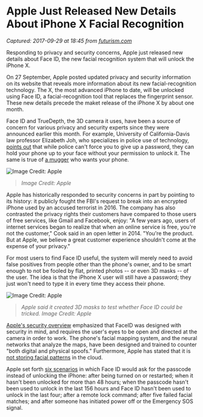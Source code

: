 # Apple Just Released New Details About iPhone X Facial Recognition

_Captured: 2017-09-29 at 18:45 from [futurism.com](https://futurism.com/apple-just-released-new-details-about-iphone-x-facial-recognition/)_

Responding to privacy and security concerns, Apple just released new details about Face ID, the new facial recognition system that will unlock the iPhone X.

On 27 September, Apple posted updated privacy and security information on its website that reveals more information about its new facial-recognition technology. The X, the most advanced iPhone to date, will be unlocked using Face ID, a facial-recognition tool that replaces the fingerprint sensor. These new details precede the maket release of the iPhone X by about one month.

Face ID and TrueDepth, the 3D camera it uses, have been a source of concern for various privacy and security experts since they were announced earlier this month. For example, University of California-Davis law professor Elizabeth Joh, who specializes in police use of technology, [points out](http://www.slate.com/blogs/future_tense/2017/09/12/the_iphone_x_s_face_id_is_a_major_privacy_concern.html) that while police can't force you to give up a password, they can hold your phone up to your face without your permission to unlock it. The same is true of [a mugger](https://www.wired.com/story/iphone-x-faceid-security/) who wants your phone.

![Image Credit: Apple](https://futurism.com/wp-content/uploads/2017/09/apple-event-1.jpg)

> _Image Credit: Apple_

Apple has historically responded to security concerns in part by pointing to its history: it publicly fought the FBI's request to break into an encrypted iPhone used by an accused terrorist in 2016. The company has also contrasted the privacy rights their customers have compared to those users of free services, like Gmail and Facebook, enjoy: "A few years ago, users of internet services began to realize that when an online service is free, you're not the customer," Cook said in an open letter in 2014. "You're the product. But at Apple, we believe a great customer experience shouldn't come at the expense of your privacy."

For most users to find Face ID useful, the system will merely need to avoid false positives from people other than the phone's owner, and to be smart enough to not be fooled by flat, printed photos -- or even 3D masks -- of the user. The idea is that the iPhone X user will still have a password; they just won't need to type it in every time they access their phone.

![Image Credit: Apple](https://futurism.com/wp-content/uploads/2017/09/apple-face-masks.jpg)

> _Apple said it created 3D masks to test whether Face ID could be tricked. Image Credit: Apple_

[Apple's security overview](https://images.apple.com/business/docs/FaceID_Security_Guide.pdf) emphasized that FaceID was designed with security in mind, and requires the user's eyes to be open and directed at the camera in order to work. The phone's facial mapping system, and the neural networks that analyze the maps, have been designed and trained to counter "both digital and physical spoofs." Furthermore, Apple has stated that it is [not storing facial patterns](https://www.washingtonpost.com/national/qanda-how-apples-face-id-facial-recognition-works/2017/09/27/3ecd7ada-a3a3-11e7-b573-8ec86cdfe1ed_story.html?utm_term=.d780b86bdb9b) in the cloud.

Apple set forth [six scenarios](http://www.businessinsider.com/apple-new-details-iphone-x-facial-recognition-works-2017-9?utm_content=buffer35f3d&utm_medium=social&utm_source=facebook.com&utm_campaign=buffer-ti) in which Face ID would ask for the passcode instead of unlocking the iPhone: after being turned on or restarted; when it hasn't been unlocked for more than 48 hours; when the passcode hasn't been used to unlock in the last 156 hours and Face ID hasn't been used to unlock in the last four; after a remote lock command; after five failed facial matches; and after someone has initiated power off or the Emergency SOS signal.

